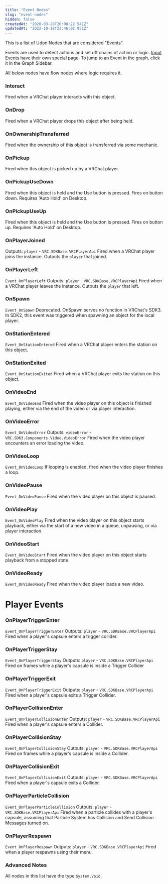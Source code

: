 ```yaml
---
title: "Event Nodes"
slug: "event-nodes"
hidden: false
createdAt: "2020-03-20T20:08:22.541Z"
updatedAt: "2022-10-18T23:46:02.951Z"
---
```

This is a list of Udon Nodes that are considered "Events".

Events are used to detect actions and set off chains of action or logic. [Input Events](/worlds/udon/input-events)  have their own special page. To jump to an Event in the graph, click it in the Graph Sidebar.

All below nodes have flow nodes where logic requires it.

### Interact
Fired when a VRChat player interacts with this object.

### OnDrop
Fired when a VRChat player drops this object after being held.

### OnOwnershipTransferred
Fired when the ownership of this object is transferred via some mechanic.

### OnPickup
Fired when this object is picked up by a VRChat player.

### OnPickupUseDown
Fired when this object is held and the Use button is pressed. Fires on button down. Requires 'Auto Hold' on Desktop.
 
### OnPickupUseUp
Fired when this object is held and the Use button is pressed. Fires on button up. Requires 'Auto Hold' on Desktop.

### OnPlayerJoined
Outputs: `player` - `VRC.SDKBase.VRCPlayerApi`
Fired when a VRChat player joins the instance. Outputs the `player` that joined.
 
### OnPlayerLeft
`Event_OnPlayerLeft`
Outputs: `player` - `VRC.SDKBase.VRCPlayerApi`
Fired when a VRChat player leaves the instance. Outputs the `player` that left.

### OnSpawn
`Event_OnSpawn`
Deprecated. OnSpawn serves no function in VRChat's SDK3. In SDK2, this event was triggered when spawning an object for the local player.
 
### OnStationEntered
`Event_OnStationEntered`
Fired when a VRChat player enters the station on this object.
 
### OnStationExited
`Event_OnStationExited`
Fired when a VRChat player exits the station on this object.
 
### OnVideoEnd
`Event_OnVideoEnd`
Fired when the video player on this object is finished playing, either via the end of the video or via player interaction.

### OnVideoError
`Event_OnVideoError`
Outputs: `videoError` - `VRC.SDK3.Components.Video.VideoError`
Fired when the video player encounters an error loading the video.

### OnVideoLoop
`Event_OnVideoLoop`
If looping is enabled, fired when the video player finishes a loop.
 
### OnVideoPause
`Event_OnVideoPause`
Fired when the video player on this object is paused.
 
### OnVideoPlay
`Event_OnVideoPlay`
Fired when the video player on this object starts playback, either via the start of a new video in a queue, unpausing, or via player interaction.

### OnVideoStart
`Event_OnVideoStart`
Fired when the video player on this object starts playback from a stopped state.

### OnVideoReady
`Event_OnVideoReady`
Fired when the video player loads a new video.
# Player Events
### OnPlayerTriggerEnter
`Event_OnPlayerTriggerEnter`
Outputs: `player` - `VRC.SDKBase.VRCPlayerApi`
Fired when a player's capsule enters a trigger collider.

### OnPlayerTriggerStay
`Event_OnPlayerTriggerStay`
Outputs: `player` - `VRC.SDKBase.VRCPlayerApi`
Fired on frames while a player's capsule is inside a Trigger Collider

### OnPlayerTriggerExit
`Event_OnPlayerTriggerExit`
Outputs: `player` - `VRC.SDKBase.VRCPlayerApi`
Fired when a player's capsule exits a Trigger Collider.

### OnPlayerCollisionEnter
`Event_OnPlayerCollisionEnter`
Outputs: `player` - `VRC.SDKBase.VRCPlayerApi`
 Fired when a player's capsule enters a Collider.

### OnPlayerCollisionStay
`Event_OnPlayerCollisionStay`
Outputs: `player` - `VRC.SDKBase.VRCPlayerApi`
Fired on frames while a player's capsule is inside a Collider.

### OnPlayerCollisionExit
`Event_OnPlayerCollisionExit`
Outputs: `player` - `VRC.SDKBase.VRCPlayerApi`
Fired when a player's capsule exits a Collider.

### OnPlayerParticleCollision
`Event_OnPlayerParticleCollision`
Outputs: `player` - `VRC.SDKBase.VRCPlayerApi`
Fired when a particle collides with a player's capsule, assuming that Particle System has Collision and Send Collision Messages turned on.

### OnPlayerRespawn
`Event_OnPlayerRespawn`
Outputs: `player` - `VRC.SDKBase.VRCPlayerApi`
Fired when a player respawns using their menu.

### Advanced Notes
All nodes in this list have the type `System.Void`.
